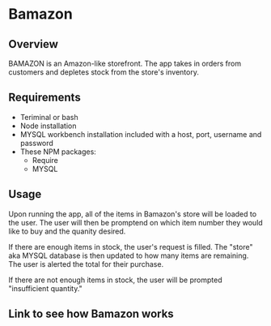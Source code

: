 # Bamazon

## Overview
BAMAZON is an Amazon-like storefront. The app takes in orders from customers and depletes stock from the store's inventory. 

<!-- As a bonus task, you can program your app to track product sales across your store's departments and then provide a summary of the highest-grossing departments in the store. -->


## Requirements 
* Teriminal or bash
* Node installation
* MYSQL workbench installation included with a host, port, username and password
* These NPM packages:
  * Require
  * MYSQL



## Usage
Upon running the app, all of the items in Bamazon's store will be loaded to the user. The user will then be promptend on which item number they would like to buy and the quanity desired.

If there are enough items in stock, the user's request is filled. The "store" aka MYSQL database is then updated to how many items are remaining. The user is alerted the total for their purchase.

If there are not enough items in stock, the user will be prompted "insufficient quantity."

## Link to see how Bamazon works